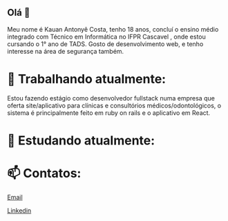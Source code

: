## Olá 👋

Meu nome é Kauan Antonyê Costa, tenho 18 anos, concluí o  ensino médio integrado com Técnico em Informática no IFPR Cascavel , onde estou cursando o 1° ano de TADS. Gosto de desenvolvimento web, e tenho interesse na área de segurança também. 

# 🔭 Trabalhando atualmente:

Estou fazendo estágio como desenvolvedor fullstack numa empresa que oferta site/aplicativo para clínicas e consultórios médicos/odontológicos, o sistema é principalmente feito em ruby on rails e o aplicativo em React.

# 🌱 Estudando atualmente:


# 📫 Contatos:

[Email](mailto:costakauanantonye@gmail.com)

[Linkedin](linkedin.com/in/kauan-costa-143909235/)
